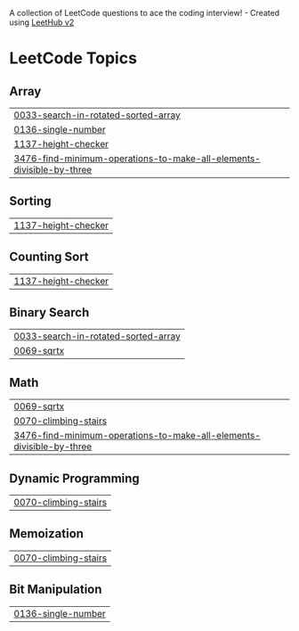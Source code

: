 A collection of LeetCode questions to ace the coding interview! - Created using [LeetHub v2](https://github.com/arunbhardwaj/LeetHub-2.0)
<!---LeetCode Topics Start-->
# LeetCode Topics
## Array
|  |
| ------- |
| [0033-search-in-rotated-sorted-array](https://github.com/Mukool1/Leet-Sols/tree/master/0033-search-in-rotated-sorted-array) |
| [0136-single-number](https://github.com/Mukool1/Leet-Sols/tree/master/0136-single-number) |
| [1137-height-checker](https://github.com/Mukool1/Leet-Sols/tree/master/1137-height-checker) |
| [3476-find-minimum-operations-to-make-all-elements-divisible-by-three](https://github.com/Mukool1/Leet-Sols/tree/master/3476-find-minimum-operations-to-make-all-elements-divisible-by-three) |
## Sorting
|  |
| ------- |
| [1137-height-checker](https://github.com/Mukool1/Leet-Sols/tree/master/1137-height-checker) |
## Counting Sort
|  |
| ------- |
| [1137-height-checker](https://github.com/Mukool1/Leet-Sols/tree/master/1137-height-checker) |
## Binary Search
|  |
| ------- |
| [0033-search-in-rotated-sorted-array](https://github.com/Mukool1/Leet-Sols/tree/master/0033-search-in-rotated-sorted-array) |
| [0069-sqrtx](https://github.com/Mukool1/Leet-Sols/tree/master/0069-sqrtx) |
## Math
|  |
| ------- |
| [0069-sqrtx](https://github.com/Mukool1/Leet-Sols/tree/master/0069-sqrtx) |
| [0070-climbing-stairs](https://github.com/Mukool1/Leet-Sols/tree/master/0070-climbing-stairs) |
| [3476-find-minimum-operations-to-make-all-elements-divisible-by-three](https://github.com/Mukool1/Leet-Sols/tree/master/3476-find-minimum-operations-to-make-all-elements-divisible-by-three) |
## Dynamic Programming
|  |
| ------- |
| [0070-climbing-stairs](https://github.com/Mukool1/Leet-Sols/tree/master/0070-climbing-stairs) |
## Memoization
|  |
| ------- |
| [0070-climbing-stairs](https://github.com/Mukool1/Leet-Sols/tree/master/0070-climbing-stairs) |
## Bit Manipulation
|  |
| ------- |
| [0136-single-number](https://github.com/Mukool1/Leet-Sols/tree/master/0136-single-number) |
<!---LeetCode Topics End-->